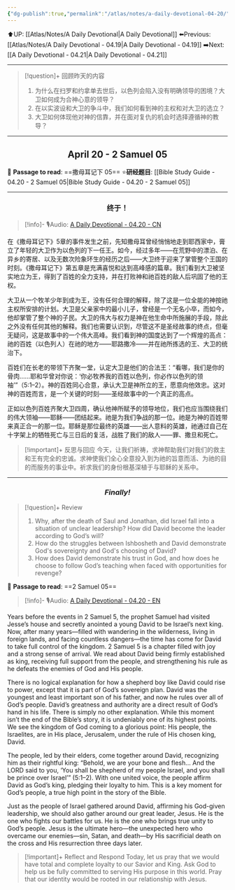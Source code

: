 ```yaml
---
{"dg-publish":true,"permalink":"/atlas/notes/a-daily-devotional-04-20/"}
---
```


 ⬆️UP: [[Atlas/Notes/A Daily Devotional\|A Daily Devotional]]
⬅️Previous: [[Atlas/Notes/A Daily Devotional - 04.19\|A Daily Devotional - 04.19]]
➡️Next: [[A Daily Devotional - 04.21\|A Daily Devotional - 04.21]]

---

> [!question]+ 回顾昨天的内容
> 1. 为什么在扫罗和约拿单去世后，以色列会陷入没有明确领导的困境？大卫如何成为合神心意的领导？
> 2. 在以实波设和大卫的争斗中，我们如何看到神的主权和对大卫的选立？
> 3. 大卫如何体现他对神的信靠，并在面对复仇的机会时选择遵循神的教导？


---
## <center>April 20 -  2 Samuel 05</center>

📖 **Passage to read**: ==撒母耳记下 05==
⭐**研经题目**: [[Bible Study Guide - 04.20 - 2 Samuel 05\|Bible Study Guide - 04.20 - 2 Samuel 05]]

---
### <center>终于！</center>

> [!info]- 🎙️Audio: [A Daily Devotional - 04.20 - CN]()

在《撒母耳记下》5章的事件发生之前，先知撒母耳曾经悄悄地走到耶西家中，膏立了年轻的大卫作为以色列的下一任王。如今，经过多年——在荒野中的漂泊、在异乡的寄居、以及无数次险象环生的经历之后——大卫终于迎来了掌管整个王国的时刻。《撒母耳记下》第五章是充满喜悦和达到高峰感的篇章。我们看到大卫被坚实地立为王，得到了百姓的全力支持，并在打败神和祂百姓的敌人后巩固了他的王权。

大卫从一个牧羊少年到成为王，没有任何合理的解释，除了这是一位全能的神按祂主权所安排的计划。大卫是父亲家中的最小儿子，曾经是一个无名小卒，而如今，他却掌管了整个神的子民。大卫的伟大与权力是神在他生命中所施展的手段，除此之外没有任何其他的解释。我们也需要认识到，尽管这不是圣经故事的终点，但毫无疑问，这是故事中的一个伟大高峰。我们看到神的国度达到了一个辉煌的高点：祂的百姓（以色列人）在祂的地方——耶路撒冷——并在祂所拣选的王、大卫的统治下。

百姓们在长老的带领下齐聚一堂，认定大卫是他们的合法王：“看哪，我们是你的骨肉……耶和华曾对你说：‘你必牧养我的百姓以色列，你必作以色列的领袖’”（5:1–2）。神的百姓同心合意，承认大卫是神所立的王，愿意向他效忠。这对神的百姓而言，是一个关键的时刻——圣经故事中的一个真正的高点。

正如以色列百姓齐聚大卫四周，确认他神所赋予的领导地位，我们也应当围绕我们的伟大领袖——耶稣——团结起来。祂是为我们争战的那一位。祂是为神的百姓带来真正合一的那一位。耶稣是那位最终的英雄——出人意料的英雄，祂通过自己在十字架上的牺牲死亡与三日后的复活，战胜了我们的敌人——罪、撒旦和死亡。

> [!important]+ 反思与回应
今天，让我们祈祷，求神帮助我们对我们的救主和王有完全的忠诚。求神使我们全心全意投入到为祂的旨意而活、为祂的目的而服务的事业中。祈求我们的身份根基深植于与耶稣的关系中。


---
### <center>*Finally!*</center>

> [!question]+ Review
> 1. ⁠Why, after the death of Saul and Jonathan, did Israel fall into a situation of unclear leadership? How did David become the leader according to God’s will?
> 2. ⁠How do the struggles between Ishbosheth and David demonstrate God's sovereignty and God's choosing of David?
> 3. How does David demonstrate his trust in God, and how does he choose to follow God’s teaching when faced with opportunities for revenge?

📖 **Passage to read**: ==2 Samuel 05==

> [!info]- 🎙️Audio: [A Daily Devotional - 04.20 - EN]()  


Years before the events in 2 Samuel 5, the prophet Samuel had visited Jesse’s house and secretly anointed a young David to be Israel’s next king. Now, after many years—filled with wandering in the wilderness, living in foreign lands, and facing countless dangers—the time has come for David to take full control of the kingdom. 2 Samuel 5 is a chapter filled with joy and a strong sense of arrival. We read about David being firmly established as king, receiving full support from the people, and strengthening his rule as he defeats the enemies of God and His people.

There is no logical explanation for how a shepherd boy like David could rise to power, except that it is part of God’s sovereign plan. David was the youngest and least important son of his father, and now he rules over all of God’s people. David’s greatness and authority are a direct result of God’s hand in his life. There is simply no other explanation. While this moment isn’t the end of the Bible’s story, it is undeniably one of its highest points. We see the kingdom of God coming to a glorious point: His people, the Israelites, are in His place, Jerusalem, under the rule of His chosen king, David.

The people, led by their elders, come together around David, recognizing him as their rightful king: “Behold, we are your bone and flesh... And the LORD said to you, ‘You shall be shepherd of my people Israel, and you shall be prince over Israel’” (5:1–2). With one united voice, the people affirm David as God’s king, pledging their loyalty to him. This is a key moment for God’s people, a true high point in the story of the Bible.

Just as the people of Israel gathered around David, affirming his God-given leadership, we should also gather around our great leader, Jesus. He is the one who fights our battles for us. He is the one who brings true unity to God’s people. Jesus is the ultimate hero—the unexpected hero who overcame our enemies—sin, Satan, and death—by His sacrificial death on the cross and His resurrection three days later.

> [!important]+ Reflect and Respond
Today, let us pray that we would have total and complete loyalty to our Savior and King. Ask God to help us be fully committed to serving His purpose in this world. Pray that our identity would be rooted in our relationship with Jesus.




 


































